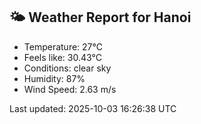 <!-- WEATHER-START -->
## 🌤 Weather Report for Hanoi

- Temperature: 27°C
- Feels like: 30.43°C
- Conditions: clear sky
- Humidity: 87%
- Wind Speed: 2.63 m/s

Last updated: 2025-10-03 16:26:38 UTC
<!-- WEATHER-END -->
